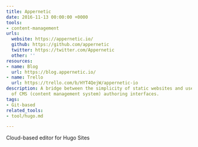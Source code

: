 ```yaml
---
title: Appernetic
date: 2016-11-13 00:00:00 +0000
tools:
- content-management
urls:
  website: https://appernetic.io/
  github: https://github.com/appernetic
  twitter: https://twitter.com/Appernetic
  other: ''
resources:
- name: Blog
  url: https://blog.appernetic.io/
- name: Trello
  url: https://trello.com/b/HYT4QejW/appernetic-io
description: A bridge between the simplicity of static websites and user-friendliness
  of CMS (content management system) authoring interfaces.
tags:
- Git-based
related_tools:
- tool/hugo.md

---
```

Cloud-based editor for Hugo Sites
